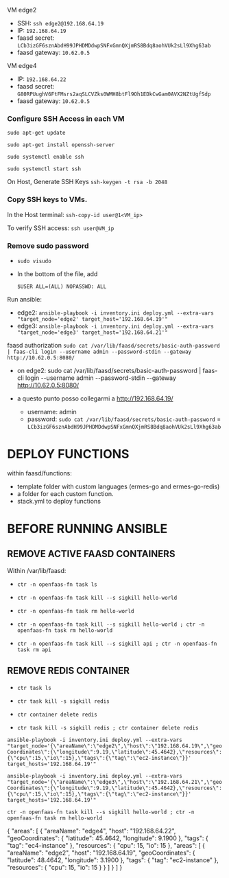 

VM edge2
- SSH: `ssh edge2@192.168.64.19`
- IP: `192.168.64.19`
- faasd secret: `LCb3izGF6sznAbdH99JPHDMDdwpSNFxGmnQXjmRS8Bdq8aohVUk2sLl9Xhg63ab`
- faasd gateway: `10.62.0.5`

VM edge4
- IP: `192.168.64.22`
- faasd secret: `G80RPUughV6FtFMsrs2aqSLCVZks0WMH8btFl9Oh1EDkCwGam0AVX2NZtUgfSdp`
- faasd gateway: `10.62.0.5`



### Configure SSH Access in each VM

    sudo apt-get update

    sudo apt-get install openssh-server

    sudo systemctl enable ssh

    sudo systemctl start ssh

On Host, Generate SSH Keys
`ssh-keygen -t rsa -b 2048`

### Copy SSH keys to VMs. 
In the Host terminal: 
    `ssh-copy-id user@1<VM_ip>`  

To verify SSH access: `ssh user@VM_ip`


### Remove sudo password
<!-- https://askubuntu.com/questions/147241/execute-sudo-without-password -->

- `sudo visudo`

- In the bottom of the file, add 

    `$USER ALL=(ALL) NOPASSWD: ALL`



Run ansible: 
- edge2: `ansible-playbook -i inventory.ini deploy.yml --extra-vars "target_node='edge2' target_host='192.168.64.19'"`
- edge3: `ansible-playbook -i inventory.ini deploy.yml --extra-vars "target_node='edge3' target_host='192.168.64.21'"`

faasd authorization
`sudo cat /var/lib/faasd/secrets/basic-auth-password | faas-cli login --username admin --password-stdin --gateway http://10.62.0.5:8080/`

- on edge2: 
sudo cat /var/lib/faasd/secrets/basic-auth-password | faas-cli login --username admin --password-stdin --gateway http://10.62.0.5:8080/


- a questo punto posso collegarmi a http://192.168.64.19/
    - username: admin
    - password: `sudo cat /var/lib/faasd/secrets/basic-auth-password` = `LCb3izGF6sznAbdH99JPHDMDdwpSNFxGmnQXjmRS8Bdq8aohVUk2sLl9Xhg63ab`

# DEPLOY FUNCTIONS

within faasd/functions:
- template folder with custom languages (ermes-go and ermes-go-redis)
- a folder for each custom function. 
- stack.yml to deploy functions
  

# BEFORE RUNNING ANSIBLE

## REMOVE ACTIVE FAASD CONTAINERS
Within /var/lib/faasd: 
- `ctr -n openfaas-fn task ls`
- `ctr -n openfaas-fn task kill --s sigkill hello-world`
- `ctr -n openfaas-fn task rm hello-world`

- `ctr -n openfaas-fn task kill --s sigkill hello-world ; ctr -n openfaas-fn task rm hello-world`
- `ctr -n openfaas-fn task kill --s sigkill api ; ctr -n openfaas-fn task rm api`

## REMOVE REDIS CONTAINER
- `ctr task ls`
- `ctr task kill -s sigkill redis`
- `ctr container delete redis`

- `ctr task kill -s sigkill redis ; ctr container delete redis`







` ansible-playbook -i inventory.ini deploy.yml --extra-vars "target_node='{\"areaName\":\"edge2\",\"host\":\"192.168.64.19\",\"geoCoordinates\":{\"longitude\":9.19,\"latitude\":45.4642},\"resources\":{\"cpu\":15,\"io\":15},\"tags\":{\"tag\":\"ec2-instance\"}}' target_hosts='192.168.64.19'" `



` ansible-playbook -i inventory.ini deploy.yml --extra-vars "target_node='{\"areaName\":\"edge3\",\"host\":\"192.168.64.21\",\"geoCoordinates\":{\"longitude\":9.19,\"latitude\":45.4642},\"resources\":{\"cpu\":15,\"io\":15},\"tags\":{\"tag\":\"ec2-instance\"}}' target_hosts='192.168.64.19'" `



`ctr -n openfaas-fn task kill --s sigkill hello-world ; ctr -n openfaas-fn task rm hello-world`





{
  "areas": [
    {
      "areaName": "edge4",
      "host": "192.168.64.22",
      "geoCoordinates": {
        "latitude": 45.4642,
        "longitude": 9.1900
      },
      "tags": {
        "tag": "ec4-instance"
      },
      "resources": {
        "cpu": 15,
        "io": 15
      },
      "areas": [
        {
          "areaName": "edge2",
          "host": "192.168.64.19",
          "geoCoordinates": {
            "latitude": 48.4642,
            "longitude": 3.1900
          },
          "tags": {
            "tag": "ec2-instance"
          },
          "resources": {
            "cpu": 15,
            "io": 15
          }
    }
  ]
    }
  ]
}